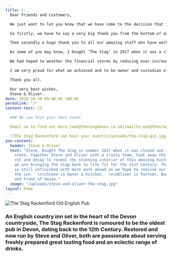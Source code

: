 ```yaml
---
title: |-
  Dear Friends and Customers,

  We just want to let you know that we have come to the decision that it’s time for our retirement! Oliver is very much looking forward to this next stage of life after 53 years of continuous employment.

  So firstly, we have to say a very big thank you from the bottom of our hearts to our very loyal customers from near and far. Thank you for all your support without you we would not have got as far as we did.

  Then secondly a huge thank you to all our amazing staff who have worked so hard over the last 7 years. It has been a joy to employ and get to know many of the younger adults of our village and to see them flourish and grow. We will also never forget the trials, tribulations, laughs and fun into the early hours that many in the industry will know well.

  As some of you may know, I bought ‘The Stag’ in 2017 when it was a closed pub in a very sad state of neglect. I invested considerably with all my savings to reveal the amazing building inside that I have been very happy to call my place of work and my home.  Despite our hopes for a thriving and busy village pub, after 2 years of being open for lunch and dinner 5 days a week, along came the global pandemic which stopped us in our tracks.  However, we were able to keep serving our local community during the lockdowns despite the challenges that came our way. We now laugh at some of the scrapes we got into by never saying “NO”!

  We had hoped to weather the financial storms by reducing ever-increasing overheads through condensing our operating hours. However small hospitality businesses in rural communities such as ours have been hit very hard, not only by the pandemic but then by the continuing cost of living crisis, from which few of us are immune.

  I am very proud for what we achieved and to be owner and custodian of this very old building which stands as a testament to all the local craftsmen historic and recent who have worked to maintain and restore it.  But we have decided it is now time for us and our lives, the pandemic taught us how fragile and short life can be. It is also time to continue to make the building that we love able to withstand many more years and time to work out a new future for ourselves and ‘The Stag’.

  Thank you all.

  Our very best wishes,
  Steve & Oliver.
date: 2019-10-30 09:48:00 +00:00
permalink: "/"
content-text: |2-

  ### We can host your next event

  Email us to find out more [eat@thestagdevon.co.uk](mailto:eat@thestagdevon.co.uk?subject=Event)

  ![The Stag Rackenford can host your event](/uploads/the-stag-gin.jpg)
you-content:
  header: Steve & Oliver
  text: "Steve, bought The Stag in summer 2017 when it was closed and in a very sorry
    state. Together Steve and Oliver with a trusty team, took away the accumulated
    rot and decay to reveal the stunning interior of this amazing historic inn. Gently
    we are bringing The Stag back to life fit for the 21st Century. This huge project
    is still unfinished with more work ahead as we hope to realise our vision for
    the inn.  \n\nSteve is Owner & Kitchen.  \n\nOliver is Partner, Business Partner
    and Front of House."
  image: "/uploads/steve-and-oliver-the-stag.jpg"
layout: home
---
```


![The Stag Rackenford Old English Pub](/uploads/the-stag-building.png)

### An English country inn set in the heart of the Devon countryside, The Stag Rackenford is rumoured to be the oldest pub in Devon, dating back to the 12th Century. Restored and now run by Steve and Oliver, both are passionate about serving freshly prepared great tasting food and an eclectic range of drinks.
